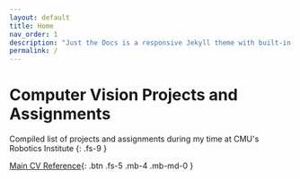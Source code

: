 ```yaml
---
layout: default
title: Home
nav_order: 1
description: "Just the Docs is a responsive Jekyll theme with built-in search that is easily customizable and hosted on GitHub Pages."
permalink: /
---
```


# Computer Vision Projects and Assignments

Compiled list of projects and assignments during my time at CMU's Robotics Institute
{: .fs-9 }


[Main CV Reference](https://szeliski.org/Book/){: .btn .fs-5 .mb-4 .mb-md-0 }